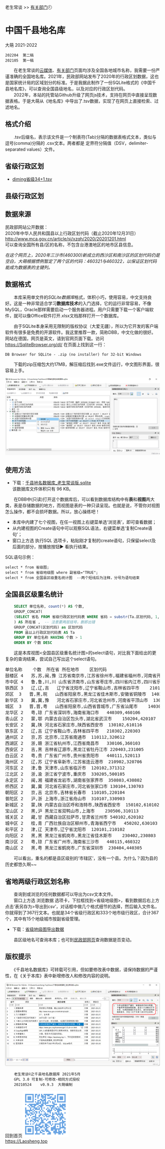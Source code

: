 老生常谈 >> [有关部门](.)🕘

中国千县地名库
==============
大萌 2021-2022

	202204  第二稿
	202105  第一稿

　　在老生常谈的[云媒体](../fly)、[有关部门](../fuwu)页面均涉及全国各地城市名称，我需要一份严谨准确的全国地名库。2021年，民政部网站发布了2020年的行政区划数据，这也是国家统计局的区域划分的标准。于是我据此制作了一份SQLite格式的《中国千县地名库》，可以查询全国县级地名，以及对应的行政区划代码。  
　　2022年，本站的托管站Github升级了网页js技术，支持在网页中直接呈现数据表格。于是大萌从《地名库》中导出了.tsv数据，实现了在网页上直接检索、过滤地名。

格式介绍
--------
　　.tsv后缀名，表示该文件是一个制表符(Tab)分隔的数据表格式文本，类似与逗号(comma)分隔的 .csv文本。两者都是 定界符分隔值（DSV，delimiter-separated values）文件。

省级行政区划
-----------

*	[diming省级34+1.tsv](diming省级34+1.tsv)

县级行政区划
-----------



数据来源
--------

民政部网站公开数据：  
2020年中华人民共和国县以上行政区划代码（截止2020年12月31日）  
<http://www.mca.gov.cn/article/sj/xzqh/2020/20201201.html>  
可以查询全国所有县/区的名称，不包含台港澳地区的地市区县信息。

*在这个网页上，2020年三沙市(460300)新成立的西沙区和南沙区的区划代码仍是空白，大萌根据惯例暂定了两个区的代码：460321与460322，以保证区划代码能成为数据表的主键列。*


数据格式
---------

　　本库采用单文件的*SQLite数据库*格式，体积小巧，使用容易，中文支持良好。这是一种非常适合学习**数据库技术**的入门选择，它的运行非常容易，不像MySQL，Oracle那样需要启动一个服务器进程。用户只需要下载一个客户端软件，就可以像Office软件打开.xlsx文档那样打开一个数据库。

　　由于SQLite本身采用无限制的版权协议（大爱无疆），所以为它开发的客户端软件有很多是免费的开源软件。我这里推荐一款，简称DBB，中文化做的很好。网站在德国，网页是英文，请到官网页面下载。访问 <https://SqliteBrowser.org/dl/> 在页面上找到这一行：

	DB Browser for SQLite - .zip (no installer) for 32-bit Windows

　　下载的zip压缩包大约17MB，解压缩后找到.exe文件运行，中文图形界面，很容易上手。

![](DBB-三表七视图.png)


使用方法
---------

*	下载：[千县地名数据库_老生常谈版.sqlite](千县地名数据库_老生常谈版.sqlite)  
该数据库文件体积只有 96 KB。

　　在DBB中(只读)打开这个数据库后，可以看到数据库结构中有**表**和**视图**两大类，表是存储数据的地方，而视图是表的一种只读呈现。也就是说，不管你对视图怎么操作，都不会损坏数据。所以，放心操练吧！

*	本库中内建了七个视图，在任一视图上右键菜单选‘浏览表’，即可查看数据；
*	从内建视图的Create语句中可以观察SQL语法，右键菜单选‘复制Create语句’；
*	窗口上方选 执行SQL 选项卡，粘贴刚才复制的create语句，只保留select及后面的部分，按播放按钮▶ 看执行结果。

SQL语句示例：

	select * from 省级图;
	select * from 省级地级图 where 副省级="TRUE";
	select * from 全国县区级重名统计图  --两个短线后为注释，分号为语句结束


全国县区级重名统计
-------------------
```sql
	SELECT 单位名称, count(*) AS 个数,
	GROUP_CONCAT(
	(SELECT 省名 FROM 省级行政区划代码表 WHERE 省码 = substr(Ta.区划代码, 1, 2) )
	) AS 所在省 ,	-- 注意要两层括号，删即出错
	GROUP_CONCAT(区划代码) as 区划代码
	FROM 县以上行政区划代码表 AS Ta 
	GROUP BY 单位名称 HAVING 个数 > 1 
	ORDER BY 个数 DESC
```
　　这是本库视图<全国县区级重名统计图>的select语句，对比我下面给出的更复杂的查询结果，尝试自己写出这个select语句。
<pre>
单位名称	个数	所在省	所在地市	区划代码
鼓楼区	4	苏,苏,闽,豫	江苏省南京市,江苏省徐州市,福建省福州市,河南省开封市	320106,320302,350102,410204
市中区	4	鲁,鲁,川,川	山东省济南市,山东省枣庄市,四川省内江市,四川省乐山市	370103,370402,511002,511102
铁西区	3	辽,辽,吉	辽宁省沈阳市,辽宁省鞍山市,吉林省四平市	210106,210303,220302
郊区	3	晋,黑,皖	山西省阳泉市,黑龙江省佳木斯市,安徽省铜陵市	140311,230811,340711
新华区	3	冀,冀,豫	河北省石家庄市,河北省沧州市,河南省平顶山市	130105,130902,410402
城区	3	晋,晋,粤	山西省阳泉市,山西省晋城市,广东省汕尾市	140302,140502,441502
龙华区	2	粤,琼	广东省深圳市,海南省海口市	440309,460106
青山区	2	蒙,鄂	内蒙古自治区包头市,湖北省武汉市	150204,420107
长安区	2	冀,陕	河北省石家庄市,陕西省西安市	130102,610116
铁东区	2	辽,吉	辽宁省鞍山市,吉林省四平市	210302,220303
通州区	2	京,苏	北京市,江苏省南通市	110112,320612
西湖区	2	浙,赣	浙江省杭州市,江西省南昌市	330106,360103
西安区	2	吉,黑	吉林省辽源市,黑龙江省牡丹江市	220403,231005
白云区	2	粤,贵	广东省广州市,贵州省贵阳市	440111,520113
海州区	2	辽,苏	辽宁省阜新市,江苏省连云港市	210902,320706
河东区	2	津,鲁	天津市,山东省临沂市	120102,371312
江北区	2	浙,渝	浙江省宁波市,重庆市	330205,500105
永定区	2	闽,湘	福建省龙岩市,湖南省张家界市	350803,430802
桥西区	2	冀,冀	河北省石家庄市,河北省张家口市	130104,130703
朝阳区	2	京,吉	北京市,吉林省长春市	110105,220104
普陀区	2	沪,浙	上海市,浙江省舟山市	310107,330903
新城区	2	蒙,陕	内蒙古自治区呼和浩特市,陕西省西安市	150102,610102
宝山区	2	黑,沪	黑龙江省双鸭山市,上海市	230506,310113
城关区	2	藏,甘	西藏自治区拉萨市,甘肃省兰州市	540102,620102
城中区	2	桂,青	广西壮族自治区柳州市,青海省西宁市	450202,630103
和平区	2	津,辽	天津市,辽宁省沈阳市	120101,210102
向阳区	2	黑,黑	黑龙江省鹤岗市,黑龙江省佳木斯市	230402,230803
南沙区	2	粤,琼	广东省广州市,海南省三沙市	440115,460322
南山区	2	黑,粤	黑龙江省鹤岗市,广东省深圳市	230404,440305
</pre>

　　可以看出，重名的都是县区级别的‘市辖区’，没有一个县。为什么？因为县的历史都悠久啊~~


省地两级行政区划名称
---------------------

　　查询到或浏览的任何数据都可以导出为csv文本文件。  
　　窗口上方选 浏览数据 选项卡，下拉框找到<省级地级图>，看到数据后右上方点击‘表另存为>导出到csv’，对话框中做几个格式细节的选择，然后输入文件名，你就得到了367行文本。也就是34个省级行政区和333个地市级行政区，合计367个，其中有15个地级城市按副省级管理。

*	下载：[省级地级图导出数据](省级地级图.csv)

　　县区级地名可查询本库；也可到[民政部网页](http://preview.www.mca.gov.cn/article/sj/xzqh/ )查询数据是否变动。


版权提示
---------

　　《千县地名数据库》可转载可引用，但如要修改表中数据，请保持数据的严谨性，在《关于本库》表中新增修改人和修改内容的说明。

<img src="DBB-关于本库视图.png"  title="严谨治学" />


```
	老生常谈©之千县地名数据库 2021年5月
	GPL 3.0	可复制-可修改-相同方式授权
	20210524	v0.9.3	大萌编制
```
回到首页<a href=".." title="返回老生常谈首页"><img src="../indexQR-Blue.png" /></a>  
https://Laosheng.top  
<!-- Global site tag (gtag.js) - Google Analytics -->
<script async src="https://www.googletagmanager.com/gtag/js?id=UA-179794713-1"></script>
<script>  window.dataLayer = window.dataLayer || [];
  function gtag(){dataLayer.push(arguments);}
  gtag('js', new Date());  gtag('config', 'UA-179794713-1');
</script>
